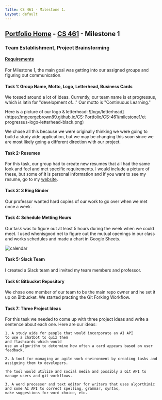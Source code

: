 ```yaml
---
Title: CS 461 - Milestone 1.
Layout: default
---
```

## [Portfolio Home](https://mgeorgebrown89.github.io/CS-Portfolio) - [CS 461](https://mgeorgebrown89.github.io/CS-Portfolio/CS-461) - Milestone 1
### Team Establishment, Project Brainstorming
#### [Requirements](http://www.wou.edu/~morses/classes/cs46x/assignments/t2/M1.html)

For Milestone 1, the main goal was getting into our assigned groups and figuring out communication. 

#### Task 1: Group Name, Motto, Logo, Letterhead, Business Cards
We tossed around a lot of ideas. Currently, our team name is et progressus, which is latin for "development of..."  Our motto is "Continuous Learning." 

Here is a picture of our logo & letterhead:
![logo/letterhead](https://mgeorgebrown89.github.io/CS-Portfolio/CS-461/milestone1/et progressus-logo-letterhead-black.png)

We chose all this because we were originally thinking we were going to build a study aide application, but we may be changing this soon since we are most likely going a different direction with our project.

#### Task 2: Resumes

For this task, our group had to create new resumes that all had the same look and feel and met specific requirements. I would include a picture of these, but some of it is personal information and if you want to see my resume, go to my [website](https://mgeorgebrown89.github.io/).

#### Task 3: 3 Ring Binder

Our professor wanted hard copies of our work to go over when we met once a week.

#### Task 4: Schedule Metting Hours

Our task was to figure out at least 5 hours during the week when we could meet. I used whenisgood.net to figure out the mutual openings in our class and works schedules and made a chart in Google Sheets. 

![calendar](https://mgeorgebrown89.github.io/CS-Portfolio/CS-461/milestone1/et-progressus-Weekly-Schedule)

#### Task 5: Slack Team

I created a Slack team and invited my team members and professor. 

#### Task 6: Bitbucket Repository

We chose one member of our team to be the main repo owner and he set it up on Bitbucket. We started practing the Git Forking Workflow. 

#### Task 7: Three Project Ideas

For this task we needed to come up with three project ideas and write a sentence about each one. Here are our ideas:

```
1. A study aide for people that would incorporate an AI API 
to use a chatbot to quiz them 
and flashcards which would 
use an algorithm to determine how often a card appears based on user feedback.

2. A tool for managing an agile work environment by creating tasks and assigning them to developers.

The tool would utilize and social media and possibly a Git API to manage users and git workflows.

3. A word processor and text editor for writers that uses algorthimic and some AI API to correct spelling, grammar, syntax,
make suggestions for word choice, etc. 
```
